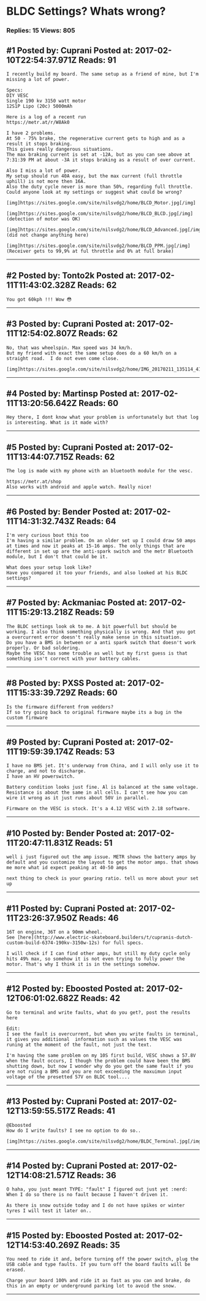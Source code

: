 # BLDC Settings? Whats wrong?

### Replies: 15 Views: 805

## \#1 Posted by: Cuprani Posted at: 2017-02-10T22:54:37.971Z Reads: 91

```
I recently build my board. The same setup as a friend of mine, but I'm missing a lot of power.

Specs:
DIY VESC
Single 190 kv 3150 watt motor
12S1P Lipo (20c) 5000mAh

Here is a log of a recent run
https://metr.at/r/W8Ak0

I have 2 problems.
At 50 - 75% brake, the regenerative current gets to high and as a result it stops braking.
This gives really dangerous situations.
The max braking current is set at -12A, but as you can see above at 7:31:39 PM at about -3A it stops braking as a result of over current.

Also I miss a lot of power. 
My setup should run 40A easy, but the max current (full throttle uphill) is not more then 16A.
Also the duty cycle never is more than 50%, regarding full throttle.
Could anyone look at my settings or suggest what could be wrong?

[img]https://sites.google.com/site/nilsvdg2/home/BLCD_Motor.jpg[/img]

[img]https://sites.google.com/site/nilsvdg2/home/BLCD_BLCD.jpg[/img]
(detection of motor was OK)

[img]https://sites.google.com/site/nilsvdg2/home/BLCD_Advanced.jpg[/img]
(did not change anything here)

[img]https://sites.google.com/site/nilsvdg2/home/BLCD_PPM.jpg[/img]
(Receiver gets to 99,9% at ful throttle and 0% at full brake)
```

---
## \#2 Posted by: Tonto2k Posted at: 2017-02-11T11:43:02.328Z Reads: 62

```
You got 60kph !!! Wow 😳
```

---
## \#3 Posted by: Cuprani Posted at: 2017-02-11T12:54:02.807Z Reads: 62

```
No, that was wheelspin. Max speed was 34 km/h.
But my friend with exact the same setup does do a 60 km/h on a straight road.  I do not even come close. 

[img]https://sites.google.com/site/nilsvdg2/home/IMG_20170211_135114_417.jpg[/img]
```

---
## \#4 Posted by: Martinsp Posted at: 2017-02-11T13:20:56.642Z Reads: 60

```
Hey there, I dont know what your problem is unfortunately but that log is interesting. What is it made with?
```

---
## \#5 Posted by: Cuprani Posted at: 2017-02-11T13:44:07.715Z Reads: 62

```
The log is made with my phone with an bluetooth module for the vesc.

https://metr.at/shop
Also works with android and apple watch. Really nice!
```

---
## \#6 Posted by: Bender Posted at: 2017-02-11T14:31:32.743Z Reads: 64

```
I'm very curious bout this too
I'm having a similar problem. On an older set up I could draw 50 amps at times and now it peaks at 15-16 amps. The only things that are different in set up are the anti-spark switch and the metr Bluetooth module, but I don't that could be it.

What does your setup look like?
Have you compared it too your friends, and also looked at his BLDC settings?
```

---
## \#7 Posted by: Ackmaniac Posted at: 2017-02-11T15:29:13.218Z Reads: 59

```
The BLDC settings look ok to me. A bit powerfull but should be working. I also think something physically is wrong. And that you got a overcurrent error doesn't really make sense in this situation. 
Do you have a BMS in between or a anti spark switch that doesn't work properly. Or bad soldering.
Maybe the VESC has some trouble as well but my first guess is that something isn't correct with your battery cables.
```

---
## \#8 Posted by: PXSS Posted at: 2017-02-11T15:33:39.729Z Reads: 60

```
Is the firmware different from vedders?
If so try going back to original firmware maybe its a bug in the custom firmware
```

---
## \#9 Posted by: Cuprani Posted at: 2017-02-11T19:59:39.174Z Reads: 53

```
I have no BMS jet. It's underway from China, and I will only use it to charge, and not to discharge.
I have an HV powerswitch. 

Battery condition looks just fine. Al is balanced at the same voltage. Resistance is about the same in all cells. I can't see how you can wire it wrong as it just runs about 50V in parallel. 

Firmware on the VESC is stock. It's a 4.12 VESC with 2.18 software.
```

---
## \#10 Posted by: Bender Posted at: 2017-02-11T20:47:11.831Z Reads: 51

```
well i just figured out the amp issue. METR shows the battery amps by default and you customize the layout to get the motor amps. that shows me more what id expect peaking at 40-50 amps

next thing to check is your gearing ratio. tell us more about your set up
```

---
## \#11 Posted by: Cuprani Posted at: 2017-02-11T23:26:37.950Z Reads: 46

```
16T on engine, 36T on a 90mm wheel.
See [here](http://www.electric-skateboard.builders/t/cupranis-dutch-custom-build-6374-190kv-3150w-12s) for full specs.

I will check if I can find other amps, but still my duty cycle only hits 49% max, so somehow it is not even trying to fully power the motor. That's why I think it is in the settings somehow.
```

---
## \#12 Posted by: Eboosted Posted at: 2017-02-12T06:01:02.682Z Reads: 42

```
Go to terminal and write faults, what do you get?, post the results here

Edit:
I see the fault is overcurrent, but when you write faults in terminal, it gives you additional  information such as values the VESC was runing at the moment of the fault, not just the text.

I'm having the same problem on my 10S first build, VESC shows a 57.8V when the fault occurs, I though the problem could have been the BMS shutting down, but now I wonder why do you get the same fault if you are not ruing a BMS and you are not exceeding the maxuimun input voltage of the presetted 57V on BLDC tool....
```

---
## \#13 Posted by: Cuprani Posted at: 2017-02-12T13:59:55.517Z Reads: 41

```
@Eboosted 
How do I write faults? I see no option to do so..

[img]https://sites.google.com/site/nilsvdg2/home/BLDC_Terminal.jpg[/img]
```

---
## \#14 Posted by: Cuprani Posted at: 2017-02-12T14:08:21.571Z Reads: 36

```
O haha, you just meant TYPE: "fault" I figured out just yet :nerd:
When I do so there is no fault because I haven't driven it.

As there is snow outside today and I do not have spikes or winter tyres I will test it later on..
```

---
## \#15 Posted by: Eboosted Posted at: 2017-02-12T14:53:40.269Z Reads: 35

```
You need to ride it and, before turning off the power switch, plug the USB cable and type faults. If you turn off the board faults will be erased. 

Charge your board 100% and ride it as fast as you can and brake, do this in an empty or underground parking lot to avoid the snow.
```

---
